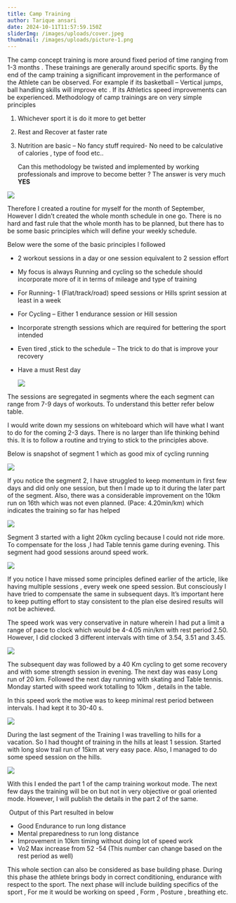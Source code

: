 ```yaml
---
title: Camp Training
author: Tarique ansari
date: 2024-10-11T11:57:59.150Z
sliderImg: /images/uploads/cover.jpeg
thumbnail: /images/uploads/picture-1.png
---
```



The camp concept training is more around fixed period of time ranging from 1-3 months . These trainings are generally around specific sports. By the end of the camp training a significant improvement in the performance of the Athlete can be observed. For example if its basketball – Vertical jumps, ball handling skills will improve etc . If its Athletics speed improvements can be experienced.
Methodology of camp trainings are on very simple principles

1. Whichever sport it is do it more to get better
2. Rest and Recover at faster rate
3. Nutrition are basic – No fancy stuff required- No need to be calculative of calories , type of food etc..

   Can this methodology be twisted and implemented by working professionals and improve to become better ? The answer is very much **YES**

![](/images/uploads/cover-1.jpeg)

Therefore I created a routine for myself for the month of September, However I didn’t created the whole month schedule in one go. There is no hard and fast rule that the whole month has to be planned, but there has to be some basic principles which will define your weekly schedule.

Below were the some of the basic principles I followed

* 2 workout sessions in a day or one session equivalent to 2 session effort
* My focus is always Running and cycling so the schedule should incorporate more of it in terms of mileage and type of training
* For Running- 1 (Flat/track/road) speed sessions or Hills sprint session at least in a week
* For Cycling – Either 1 endurance session or Hill session
* Incorporate strength sessions which are required for bettering the sport intended
* Even tired ,stick to the schedule – The trick to do that is improve your recovery
* Have a must Rest day 

  ![](/images/uploads/cover-5.jpeg)

The sessions are segregated in segments where the each segment can range from 7-9 days of workouts. To understand this better refer below table.

I would write down my sessions on whiteboard which will have what I want to do for the coming 2-3 days. There is no larger than life thinking behind this. It is to follow a routine and trying to stick to the principles above.

Below is snapshot of segment 1 which as good mix of cycling running 

![](/images/uploads/segment-1.png)

If you notice the segment 2, I have struggled to keep momentum in first few days and did only one session, but then I made up to it during the later part of the segment. Also, there was a considerable improvement on the 10km run on 16th which was not even planned. (Pace: 4.20min/km) which indicates the training so far has helped

![](/images/uploads/segment-2.png)

Segment 3 started with a light 20km cycling because I could not ride more. To compensate for the loss ,I had Table tennis game during evening. This segment had good sessions around speed work.

![](/images/uploads/segment-3.png)

If you notice I have missed some principles defined earlier of the article, like having multiple sessions , every week one speed session. But consciously I have tried to compensate the same in subsequent days. It’s important here to keep putting effort to stay consistent to the plan else desired results will not be achieved.

The speed work was very conservative in nature wherein I had put a limit a range of pace to clock which would be 4-4.05 min/km with rest period 2.50. However, I did clocked 3 different intervals with time of 3.54, 3.51 and 3.45.

![](/images/uploads/upload.png)

The subsequent day was followed by a 40 Km cycling to get some recovery and with some strength session in evening. The next day was easy Long run of 20 km. Followed the next day running with skating and Table tennis. Monday started with speed work totalling to 10km , details in the table.

In this speed work the motive was to keep minimal rest period between intervals. I had kept it to 30-40 s.

![](/images/uploads/screenshot-2024-10-11-at-5.59.35 pm.png)

During the last segment of the Training I was travelling to hills for a vacation. So I had thought of training in the hills at least 1 session. Started with long slow trail run of 15km at very easy pace. Also, I managed to do some speed session on the hills.

![](/images/uploads/segment-4.png)

With this I ended the part 1 of the camp training workout mode. The next few days the training will be on but not in very objective or goal oriented mode. However, I will publish the details in the part 2 of the same.

 Output of this Part resulted in below

* Good Endurance to run long distance
* Mental preparedness to run long distance
* Improvement in 10km timing without doing lot of speed work
* Vo2 Max increase from 52 -54 (This number can change based on the rest period as well)

This whole section can also be considered as base building phase. During this phase the athlete brings body in correct conditioning, endurance with respect to the sport. The next phase will include building specifics of the sport , For me it would be working on speed , Form , Posture , breathing etc.